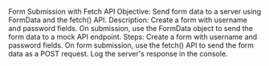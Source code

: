 Form Submission with Fetch API
Objective: Send form data to a server using FormData and the fetch() API.
Description: Create a form with username and password fields. On submission, use the FormData object to send the form data to a mock API endpoint.
Steps:
Create a form with username and password fields.
On form submission, use the fetch() API to send the form data as a POST request.
Log the server's response in the console.
